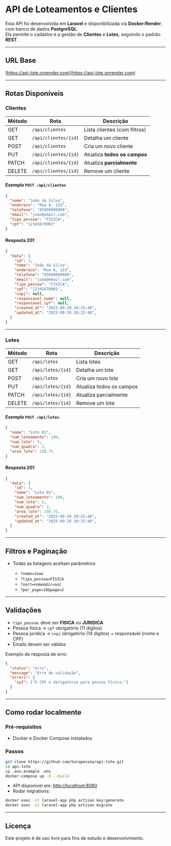 
# API de Loteamentos e Clientes

Esta API foi desenvolvida em **Laravel** e disponibilizada via **Docker**/**Render**, com banco de dados **PostgreSQL**.  
Ela permite o cadastro e a gestão de **Clientes** e **Lotes**, seguindo o padrão **REST**.

---

## URL Base

[https://api-lote.onrender.com](https://api-lote.onrender.com)

---

## Rotas Disponíveis

### Clientes

| Método | Rota                 | Descrição                    |
| ------ | -------------------- | ---------------------------- |
| GET    | `/api/clientes`      | Lista clientes (com filtros) |
| GET    | `/api/clientes/{id}` | Detalha um cliente           |
| POST   | `/api/clientes`      | Cria um novo cliente         |
| PUT    | `/api/clientes/{id}` | Atualiza **todos os campos** |
| PATCH  | `/api/clientes/{id}` | Atualiza **parcialmente**    |
| DELETE | `/api/clientes/{id}` | Remove um cliente            |

#### Exemplo `POST /api/clientes`

```json
{
  "nome": "João da Silva",
  "endereco": "Rua A, 123",
  "telefone": "85999999999",
  "email": "joao@email.com",
  "tipo_pessoa": "FISICA",
  "cpf": "12345678901"
}
```

#### Resposta 201

```json
{
  "data": {
    "id": 1,
    "nome": "João da Silva",
    "endereco": "Rua A, 123",
    "telefone": "85999999999",
    "email": "joao@email.com",
    "tipo_pessoa": "FISICA",
    "cpf": "12345678901",
    "cnpj": null,
    "responsavel_nome": null,
    "responsavel_cpf": null,
    "created_at": "2025-09-28 20:25:46",
    "updated_at": "2025-09-28 20:25:46",
  }
}
```

---

### Lotes

| Método | Rota              | Descrição                |
| ------ | ----------------- | ------------------------ |
| GET    | `/api/lotes`      | Lista lotes              |
| GET    | `/api/lotes/{id}` | Detalha um lote          |
| POST   | `/api/lotes`      | Cria um novo lote        |
| PUT    | `/api/lotes/{id}` | Atualiza todos os campos |
| PATCH  | `/api/lotes/{id}` | Atualiza parcialmente    |
| DELETE | `/api/lotes/{id}` | Remove um lote           |

#### Exemplo `POST /api/lotes`

```json
{
  "nome": "Lote 01",
  "num_loteamento": 100,
  "num_lote": 5,
  "num_quadra": 2,
  "area_lote": 250.75
}
```

#### Resposta 201

```json
{
  "data": {
    "id": 1,
    "nome": "Lote 01",
    "num_loteamento": 100,
    "num_lote": 5,
    "num_quadra": 2,
    "area_lote": 250.75,
    "created_at": "2025-09-28 20:25:46",
    "updated_at": "2025-09-28 20:25:46",
  }
}
```

---

## Filtros e Paginação

* Todas as listagens aceitam parâmetros:

  * `?nome=Joao`
  * `?tipo_pessoa=FISICA`
  * `?sort=nome&dir=asc`
  * `?per_page=10&page=2`

---

## Validações

* `tipo_pessoa`: deve ser **FISICA** ou **JURIDICA**
* Pessoa física → `cpf` obrigatório (11 dígitos)
* Pessoa jurídica → `cnpj` obrigatório (14 dígitos) + responsável (nome e CPF)
* Emails devem ser válidos

Exemplo de resposta de erro:

```json
{
  "status": "erro",
  "message": "Erro de validação",
  "errors": {
    "cpf": ["O CPF é obrigatório para pessoa física."]
  }
}
```

---

## Como rodar localmente

### Pré-requisitos

* Docker e Docker Compose instalados

### Passos

```bash
git clone https://github.com/Sarapessoa/api-lote.git
cd api-lote
cp .env.example .env
docker-compose up -d --build
```

* API disponível em: [http://localhost:8080](http://localhost:8080)
* Rodar migrations:

```bash
docker exec -it laravel-app php artisan key:generate
docker exec -it laravel-app php artisan migrate
```

---

## Licença

Este projeto é de uso livre para fins de estudo e desenvolvimento.
